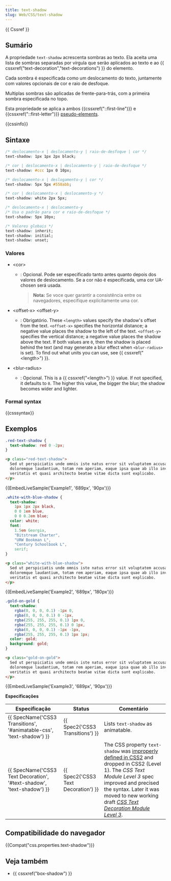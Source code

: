 ```yaml
---
title: text-shadow
slug: Web/CSS/text-shadow
---
```


{{ Cssref }}

## Sumário

A propriedade `text-shadow` acrescenta sombras ao texto. Ela aceita uma lista de sombras separadas por vírgula que serão aplicados ao texto e ao {{ cssxref("text-decoration","text-decorations") }} do elemento.

Cada sombra é especificada como um deslocamento do texto, juntamente com valores opcionais de cor e raio de desfoque.

Multiplas sombras são aplicadas de frente-para-trás, com a primeira sombra especificada no topo.

Esta propriedade se aplica a ambos {{cssxref("::first-line")}} e {{cssxref("::first-letter")}} [pseudo-elements](/pt-BR/docs/Web/CSS/Pseudo-elements).

{{cssinfo}}

## Sintaxe

```css
/* deslocamento-x | deslocamento-y | raio-de-desfoque | cor */
text-shadow: 1px 1px 2px black;

/* cor | deslocamento-x | deslocamento-y | raio-de-desfoque */
text-shadow: #ccc 1px 0 10px;

/* deslocamento-x | deslogamento-y | cor */
text-shadow: 5px 5px #558abb;

/* cor | deslocamento-x | deslocamento-y */
text-shadow: white 2px 5px;

/* deslocamento-x | deslocamento-y
/* Usa o padrão para cor e raio-de-desfoque */
text-shadow: 5px 10px;

/* Valores globais */
text-shadow: inherit;
text-shadow: initial;
text-shadow: unset;
```

### Valores

- \<cor>

  - : Opcional. Pode ser especificado tanto antes quanto depois dos valores de deslocamento. Se a cor não é especificada, uma cor UA-chosen será usada.

    > **Nota:** Se voce quer garantir a consistência entre os navegadores, especifique explicitamente uma cor.

- \<offset-x> \<offset-y>
  - : Obrigatório. These `<length>` values specify the shadow's offset from the text. `<offset-x>` specifies the horizontal distance; a negative value places the shadow to the left of the text. `<offset-y>` specifies the vertical distance; a negative value places the shadow above the text. If both values are `0`, then the shadow is placed behind the text (and may generate a blur effect when `<blur-radius>` is set).
    To find out what units you can use, see {{ cssxref("&lt;length&gt;") }}.
- \<blur-radius>
  - : Opcional. This is a {{ cssxref("&lt;length&gt;") }} value. If not specified, it defaults to `0`. The higher this value, the bigger the blur; the shadow becomes wider and lighter.

### Formal syntax

{{csssyntax}}

## Exemplos

```css
.red-text-shadow {
  text-shadow: red 0 -2px;
}
```

```html
<p class="red-text-shadow">
  Sed ut perspiciatis unde omnis iste natus error sit voluptatem accusantium
  doloremque laudantium, totam rem aperiam, eaque ipsa quae ab illo inventore
  veritatis et quasi architecto beatae vitae dicta sunt explicabo.
</p>
```

{{EmbedLiveSample('Example1', '689px', '90px')}}

```css
.white-with-blue-shadow {
  text-shadow:
    1px 1px 2px black,
    0 0 1em blue,
    0 0 0.2em blue;
  color: white;
  font:
    1.5em Georgia,
    "Bitstream Charter",
    "URW Bookman L",
    "Century Schoolbook L",
    serif;
}
```

```html
<p class="white-with-blue-shadow">
  Sed ut perspiciatis unde omnis iste natus error sit voluptatem accusantium
  doloremque laudantium, totam rem aperiam, eaque ipsa quae ab illo inventore
  veritatis et quasi architecto beatae vitae dicta sunt explicabo.
</p>
```

{{EmbedLiveSample('Example2', '689px', '180px')}}

```css
.gold-on-gold {
  text-shadow:
    rgba(0, 0, 0, 0.1) -1px 0,
    rgba(0, 0, 0, 0.1) 0 -1px,
    rgba(255, 255, 255, 0.1) 1px 0,
    rgba(255, 255, 255, 0.1) 0 1px,
    rgba(0, 0, 0, 0.1) -1px -1px,
    rgba(255, 255, 255, 0.1) 1px 1px;
  color: gold;
  background: gold;
}
```

```html
<p class="gold-on-gold">
  Sed ut perspiciatis unde omnis iste natus error sit voluptatem accusantium
  doloremque laudantium, totam rem aperiam, eaque ipsa quae ab illo inventore
  veritatis et quasi architecto beatae vitae dicta sunt explicabo.
</p>
```

{{EmbedLiveSample('Example3', '689px', '90px')}}

**Especificações**

| Especificação                                                         | Status                              | Comentário                                                                                                                                                                                                                                                                                                                                                                              |
| --------------------------------------------------------------------- | ----------------------------------- | --------------------------------------------------------------------------------------------------------------------------------------------------------------------------------------------------------------------------------------------------------------------------------------------------------------------------------------------------------------------------------------- |
| {{ SpecName('CSS3 Transitions', '#animatable-css', 'text-shadow') }}  | {{ Spec2('CSS3 Transitions') }}     | Lists `text-shadow` as animatable.                                                                                                                                                                                                                                                                                                                                                      |
| {{ SpecName('CSS3 Text Decoration', '#text-shadow', 'text-shadow') }} | {{ Spec2('CSS3 Text Decoration') }} | The CSS property `text-shadow` was [improperly defined in CSS2](https://www.w3.org/TR/2008/REC-CSS2-20080411/text.html#text-shadow-props) and dropped in CSS2 (Level 1). The _CSS Text Module Level 3_ spec improved and precised the syntax. Later it was moved to new working draft _[CSS Text Decoration Module Level 3](https://www.w3.org/TR/2012/WD-css-text-decor-3-20121113/)_. |

## Compatibilidade do navegador

{{Compat("css.properties.text-shadow")}}

## Veja também

- {{ cssxref("box-shadow") }}
